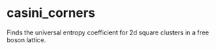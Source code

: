 casini_corners
==============

Finds the universal entropy coefficient for 2d square clusters in a free boson lattice.
